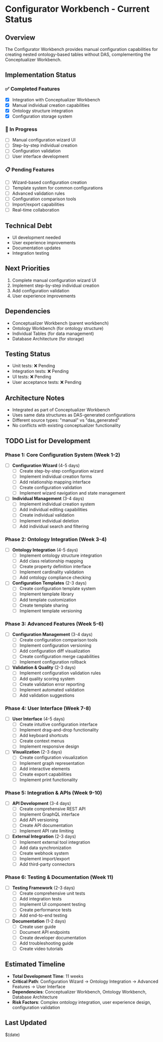 # Configurator Workbench - Current Status

## Overview
The Configurator Workbench provides manual configuration capabilities for creating nested ontology-based tables without DAS, complementing the Conceptualizer Workbench.

## Implementation Status

### ✅ Completed Features
- [x] Integration with Conceptualizer Workbench
- [x] Manual individual creation capabilities
- [x] Ontology structure integration
- [x] Configuration storage system

### 🚧 In Progress
- [ ] Manual configuration wizard UI
- [ ] Step-by-step individual creation
- [ ] Configuration validation
- [ ] User interface development

### 📋 Pending Features
- [ ] Wizard-based configuration creation
- [ ] Template system for common configurations
- [ ] Advanced validation rules
- [ ] Configuration comparison tools
- [ ] Import/export capabilities
- [ ] Real-time collaboration

## Technical Debt
- UI development needed
- User experience improvements
- Documentation updates
- Integration testing

## Next Priorities
1. Complete manual configuration wizard UI
2. Implement step-by-step individual creation
3. Add configuration validation
4. User experience improvements

## Dependencies
- Conceptualizer Workbench (parent workbench)
- Ontology Workbench (for ontology structure)
- Individual Tables (for data management)
- Database Architecture (for storage)

## Testing Status
- Unit tests: ❌ Pending
- Integration tests: ❌ Pending
- UI tests: ❌ Pending
- User acceptance tests: ❌ Pending

## Architecture Notes
- Integrated as part of Conceptualizer Workbench
- Uses same data structures as DAS-generated configurations
- Different source types: "manual" vs "das_generated"
- No conflicts with existing conceptualizer functionality

## TODO List for Development

### Phase 1: Core Configuration System (Week 1-2)
- [ ] **Configuration Wizard** (4-5 days)
  - [ ] Create step-by-step configuration wizard
  - [ ] Implement individual creation forms
  - [ ] Add relationship mapping interface
  - [ ] Create configuration validation
  - [ ] Implement wizard navigation and state management

- [ ] **Individual Management** (3-4 days)
  - [ ] Implement individual creation system
  - [ ] Add individual editing capabilities
  - [ ] Create individual validation
  - [ ] Implement individual deletion
  - [ ] Add individual search and filtering

### Phase 2: Ontology Integration (Week 3-4)
- [ ] **Ontology Integration** (4-5 days)
  - [ ] Implement ontology structure integration
  - [ ] Add class relationship mapping
  - [ ] Create property definition interface
  - [ ] Implement cardinality validation
  - [ ] Add ontology compliance checking

- [ ] **Configuration Templates** (2-3 days)
  - [ ] Create configuration template system
  - [ ] Implement template library
  - [ ] Add template customization
  - [ ] Create template sharing
  - [ ] Implement template versioning

### Phase 3: Advanced Features (Week 5-6)
- [ ] **Configuration Management** (3-4 days)
  - [ ] Create configuration comparison tools
  - [ ] Implement configuration versioning
  - [ ] Add configuration diff visualization
  - [ ] Create configuration merge capabilities
  - [ ] Implement configuration rollback

- [ ] **Validation & Quality** (2-3 days)
  - [ ] Implement configuration validation rules
  - [ ] Add quality scoring system
  - [ ] Create validation error reporting
  - [ ] Implement automated validation
  - [ ] Add validation suggestions

### Phase 4: User Interface (Week 7-8)
- [ ] **User Interface** (4-5 days)
  - [ ] Create intuitive configuration interface
  - [ ] Implement drag-and-drop functionality
  - [ ] Add keyboard shortcuts
  - [ ] Create context menus
  - [ ] Implement responsive design

- [ ] **Visualization** (2-3 days)
  - [ ] Create configuration visualization
  - [ ] Implement graph representation
  - [ ] Add interactive elements
  - [ ] Create export capabilities
  - [ ] Implement print functionality

### Phase 5: Integration & APIs (Week 9-10)
- [ ] **API Development** (3-4 days)
  - [ ] Create comprehensive REST API
  - [ ] Implement GraphQL interface
  - [ ] Add API versioning
  - [ ] Create API documentation
  - [ ] Implement API rate limiting

- [ ] **External Integration** (2-3 days)
  - [ ] Implement external tool integration
  - [ ] Add data synchronization
  - [ ] Create webhook system
  - [ ] Implement import/export
  - [ ] Add third-party connectors

### Phase 6: Testing & Documentation (Week 11)
- [ ] **Testing Framework** (2-3 days)
  - [ ] Create comprehensive unit tests
  - [ ] Add integration tests
  - [ ] Implement UI component testing
  - [ ] Create performance tests
  - [ ] Add end-to-end testing

- [ ] **Documentation** (1-2 days)
  - [ ] Create user guide
  - [ ] Document API endpoints
  - [ ] Create developer documentation
  - [ ] Add troubleshooting guide
  - [ ] Create video tutorials

## Estimated Timeline
- **Total Development Time**: 11 weeks
- **Critical Path**: Configuration Wizard → Ontology Integration → Advanced Features → User Interface
- **Dependencies**: Conceptualizer Workbench, Ontology Workbench, Database Architecture
- **Risk Factors**: Complex ontology integration, user experience design, configuration validation

## Last Updated
$(date)